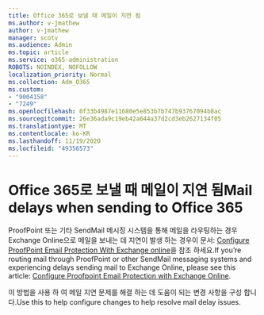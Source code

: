 ```yaml
---
title: Office 365로 보낼 때 메일이 지연 됨
ms.author: v-jmathew
author: v-jmathew
manager: scotv
ms.audience: Admin
ms.topic: article
ms.service: o365-administration
ROBOTS: NOINDEX, NOFOLLOW
localization_priority: Normal
ms.collection: Adm_O365
ms.custom:
- "9004158"
- "7249"
ms.openlocfilehash: 0f33b4987e11680e5e853b7b747b93767094b8ac
ms.sourcegitcommit: 26e36ada9c19eb42a644a37d2cd3eb2627134f05
ms.translationtype: MT
ms.contentlocale: ko-KR
ms.lasthandoff: 11/19/2020
ms.locfileid: "49356573"
---
```

# <a name="mail-delays-when-sending-to-office-365"></a><span data-ttu-id="1d343-102">Office 365로 보낼 때 메일이 지연 됨</span><span class="sxs-lookup"><span data-stu-id="1d343-102">Mail delays when sending to Office 365</span></span>

<span data-ttu-id="1d343-103">ProofPoint 또는 기타 SendMail 메시징 시스템을 통해 메일을 라우팅하는 경우 Exchange Online으로 메일을 보내는 데 지연이 발생 하는 경우이 문서: [Configure ProofPoint Email Protection With Exchange online](https://docs.microsoft.com/exchange/troubleshoot/email-delivery/configure-proofpoint-with-exchange)을 참조 하세요.</span><span class="sxs-lookup"><span data-stu-id="1d343-103">If you’re routing mail through ProofPoint or other SendMail messaging systems and experiencing delays sending mail to Exchange Online, please see this article: [Configure Proofpoint Email Protection with Exchange Online](https://docs.microsoft.com/exchange/troubleshoot/email-delivery/configure-proofpoint-with-exchange).</span></span>

<span data-ttu-id="1d343-104">이 방법을 사용 하 여 메일 지연 문제를 해결 하는 데 도움이 되는 변경 사항을 구성 합니다.</span><span class="sxs-lookup"><span data-stu-id="1d343-104">Use this to help configure changes to help resolve mail delay issues.</span></span>
